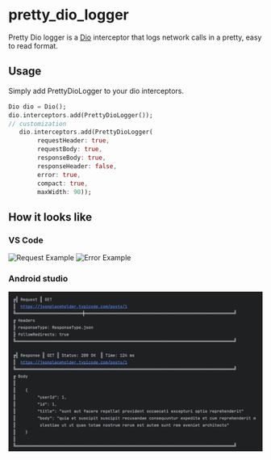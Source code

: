 # pretty_dio_logger

Pretty Dio logger is a [Dio](https://pub.dev/packages/dio) interceptor that logs network calls in a pretty, easy to read format.

## Usage

Simply add PrettyDioLogger to your dio interceptors.

```Dart
Dio dio = Dio();
dio.interceptors.add(PrettyDioLogger());
// customization
   dio.interceptors.add(PrettyDioLogger(
        requestHeader: true,
        requestBody: true,
        responseBody: true,
        responseHeader: false,
        error: true,
        compact: true,
        maxWidth: 90));
```

## How it looks like

### VS Code

![Request Example](https://github.com/Milad-Akarie/pretty_dio_logger/blob/master/images/request_log_vscode.png?raw=true "Request Example")
![Error Example](https://github.com/Milad-Akarie/pretty_dio_logger/blob/master/images/error_log_vscode.png?raw=true "Error Example")

### Android studio

![Response Example](https://github.com/Milad-Akarie/pretty_dio_logger/blob/master/images/response_log_android_studio.png?raw=true "Response Example")
